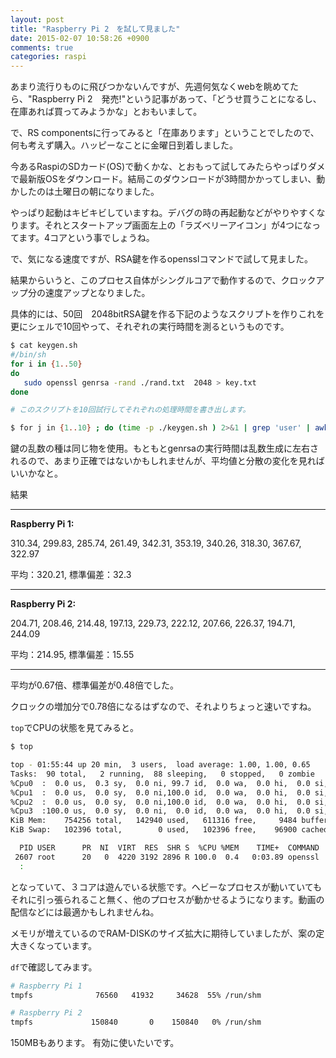 ```yaml
---
layout: post
title: "Raspberry Pi 2　を試して見ました"
date: 2015-02-07 10:58:26 +0900
comments: true
categories: raspi
---
```

あまり流行りものに飛びつかないんですが、先週何気なくwebを眺めてたら、"Raspberry Pi 2　発売!"という記事があって、「どうせ買うことになるし、在庫あれば買ってみようかな」とおもいまして。

<!-- more -->
で、RS componentsに行ってみると「在庫あります」ということでしたので、何も考えず購入。ハッピーなことに金曜日到着しました。

今あるRaspiのSDカード(OS)で動くかな、とおもって試してみたらやっぱりダメで最新版OSをダウンロード。結局このダウンロードが3時間かかってしまい、動かしたのは土曜日の朝になりました。

やっぱり起動はキビキビしていますね。デバグの時の再起動などがやりやすくなります。それとスタートアップ画面左上の「ラズベリーアイコン」が4つになってます。4コアという事でしょうね。

で、気になる速度ですが、RSA鍵を作るopensslコマンドで試して見ました。

結果からいうと、このプロセス自体がシングルコアで動作するので、クロックアップ分の速度アップとなりました。

具体的には、50回　2048bitRSA鍵を作る下記のようなスクリプトを作りこれを更にシェルで10回やって、それぞれの実行時間を測るというものです。

```sh Script for testing computaiton time
$ cat keygen.sh 
#/bin/sh
for i in {1..50}
do 
   sudo openssl genrsa -rand ./rand.txt  2048 > key.txt
done

# このスクリプトを10回試行してそれぞれの処理時間を書き出します。

$ for j in {1..10} ; do (time -p ./keygen.sh ) 2>&1 | grep 'user' | awk '{print $2}' >> out_raspi2.txt ; done


```

鍵の乱数の種は同じ物を使用。もともとgenrsaの実行時間は乱数生成に左右されるので、あまり正確ではないかもしれませんが、平均値と分散の変化を見ればいいかなと。

結果

----

__Raspberry Pi 1:__

310.34,
299.83, 
285.74, 
261.49, 
342.31, 
353.19, 
340.26, 
318.30, 
367.67, 
322.97 

平均：320.21, 標準偏差：32.3

----

__Raspberry Pi 2:__

204.71,
208.46,
214.48,
197.13,
229.73,
222.12,
207.66,
226.37,
194.71,
244.09

平均：214.95, 標準偏差：15.55

----

平均が0.67倍、標準偏差が0.48倍でした。

クロックの増加分で0.78倍になるはずなので、それよりちょっと速いですね。

`top`でCPUの状態を見てみると。

```sh result of top command
$ top

top - 01:55:44 up 20 min,  3 users,  load average: 1.00, 1.00, 0.65
Tasks:  90 total,   2 running,  88 sleeping,   0 stopped,   0 zombie
%Cpu0  :  0.0 us,  0.3 sy,  0.0 ni, 99.7 id,  0.0 wa,  0.0 hi,  0.0 si,  0.0 st
%Cpu1  :  0.0 us,  0.0 sy,  0.0 ni,100.0 id,  0.0 wa,  0.0 hi,  0.0 si,  0.0 st
%Cpu2  :  0.0 us,  0.0 sy,  0.0 ni,100.0 id,  0.0 wa,  0.0 hi,  0.0 si,  0.0 st
%Cpu3  :100.0 us,  0.0 sy,  0.0 ni,  0.0 id,  0.0 wa,  0.0 hi,  0.0 si,  0.0 st
KiB Mem:    754256 total,   142940 used,   611316 free,     9484 buffers
KiB Swap:   102396 total,        0 used,   102396 free,    96900 cached

  PID USER      PR  NI  VIRT  RES  SHR S  %CPU %MEM    TIME+  COMMAND           
 2607 root      20   0  4220 3192 2896 R 100.0  0.4   0:03.89 openssl           :
  :
```

となっていて、３コアは遊んでいる状態です。ヘビーなプロセスが動いていてもそれに引っ張られること無く、他のプロセスが動かせるようになります。動画の配信などには最適かもしれませんね。

メモリが増えているのでRAM-DISKのサイズ拡大に期待していましたが、案の定大きくなっています。

`df`で確認してみます。

```sh comparison of the size of RAM-DISK
# Raspberry Pi 1
tmpfs              76560   41932     34628  55% /run/shm

# Raspberry Pi 2
tmpfs             150840       0    150840   0% /run/shm
```

150MBもあります。
有効に使いたいです。


